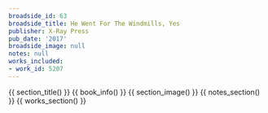 ```yaml
---
broadside_id: 63
broadside_title: He Went For The Windmills, Yes
publisher: X-Ray Press
pub_date: '2017'
broadside_image: null
notes: null
works_included:
- work_id: 5207
---
```


{{ section_title() }}
{{ book_info() }}
{{ section_image() }}
{{ notes_section() }}
{{ works_section() }}
